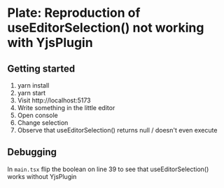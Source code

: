 # Plate: Reproduction of useEditorSelection() not working with YjsPlugin

## Getting started

1. yarn install
2. yarn start
3. Visit http://localhost:5173
4. Write something in the little editor
5. Open console
6. Change selection
7. Observe that useEditorSelection() returns null / doesn't even execute

## Debugging

In `main.tsx` flip the boolean on line 39 to see that useEditorSelection() works without YjsPlugin
